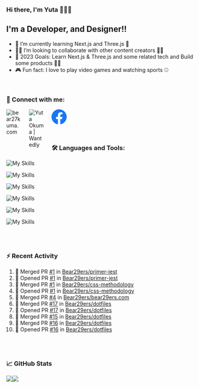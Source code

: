 ### Hi there, I'm Yuta 🤟🏻🐻

## I'm a Developer, and Designer!!

- 🌱 I’m currently learning Next.js and Three.js 🤣
- 👬🏻 I’m looking to collaborate with other content creators 👋🏻
- 🥅 2023 Goals: Learn Next.js & Three.js and some related tech and Build some products 💪🏻
- 🎮 Fun fact: I love to play video games and watching sports ⚾️

<br />

### :wave: Connect with me:

[<img align="left" alt="bear27kuma.com" width="40px" src="https://user-images.githubusercontent.com/39920490/156489586-f125813b-e344-46d6-9306-f5786684b976.jpg" style="margin-right: 20px;" />](https://bear29ers.github.io/)
[<img align="left" alt="Yuta Okuma | Wantedly" width="40px" src="https://user-images.githubusercontent.com/39920490/156489528-fdc520d6-10f1-43b6-8bf8-fadf8dcf1a90.jpg" style="margin-right: 20px;" />](https://www.wantedly.com/id/yuta_okuma_b)
[<img align="left" alt="Yuta Okuma | Facebook" width="40px" src="https://github.com/github/explore/blob/main/topics/facebook/facebook.png?raw=true" style="margin-right: 20px;" />](https://www.facebook.com/kumakuma1129/)

[//]: # '[<img align="left" alt="Yuta Okuma | Instagram" width="40px" src="https://github.com/github/explore/blob/main/topics/instagram/instagram.png?raw=true" />](https://www.instagram.com/bear_27earl/)'

<br />
<br />
<br />
<br />

### :hammer_and_wrench: Languages and Tools:

![My Skills](https://skillicons.dev/icons?i=html,css,sass,tailwind,bootstrap,js)

![My Skills](https://skillicons.dev/icons?i=ts,jquery,react,nextjs,vercel,vue)

![My Skills](https://skillicons.dev/icons?i=nodejs,express,jest,php,laravel,mysql)

![My Skills](https://skillicons.dev/icons?i=docker,git,github,githubactions,aws,linux)

![My Skills](https://skillicons.dev/icons?i=vim,neovim,lua,md,idea,vscode)

![My Skills](https://skillicons.dev/icons?i=atom,webpack,xd,ps,ai,ae)

<br />
<br />

### :zap: Recent Activity

<!--START_SECTION:activity-->

1. 🎉 Merged PR [#1](https://github.com/Bear29ers/primer-jest/pull/1) in [Bear29ers/primer-jest](https://github.com/Bear29ers/primer-jest)
2. 💪 Opened PR [#1](https://github.com/Bear29ers/primer-jest/pull/1) in [Bear29ers/primer-jest](https://github.com/Bear29ers/primer-jest)
3. 🎉 Merged PR [#1](https://github.com/Bear29ers/css-methodology/pull/1) in [Bear29ers/css-methodology](https://github.com/Bear29ers/css-methodology)
4. 💪 Opened PR [#1](https://github.com/Bear29ers/css-methodology/pull/1) in [Bear29ers/css-methodology](https://github.com/Bear29ers/css-methodology)
5. 🎉 Merged PR [#4](https://github.com/Bear29ers/bear29ers.com/pull/4) in [Bear29ers/bear29ers.com](https://github.com/Bear29ers/bear29ers.com)
6. 🎉 Merged PR [#17](https://github.com/Bear29ers/dotfiles/pull/17) in [Bear29ers/dotfiles](https://github.com/Bear29ers/dotfiles)
7. 💪 Opened PR [#17](https://github.com/Bear29ers/dotfiles/pull/17) in [Bear29ers/dotfiles](https://github.com/Bear29ers/dotfiles)
8. 🎉 Merged PR [#15](https://github.com/Bear29ers/dotfiles/pull/15) in [Bear29ers/dotfiles](https://github.com/Bear29ers/dotfiles)
9. 🎉 Merged PR [#16](https://github.com/Bear29ers/dotfiles/pull/16) in [Bear29ers/dotfiles](https://github.com/Bear29ers/dotfiles)
10. 💪 Opened PR [#16](https://github.com/Bear29ers/dotfiles/pull/16) in [Bear29ers/dotfiles](https://github.com/Bear29ers/dotfiles)

<!--END_SECTION:activity-->

<br />
<br />

### :chart_with_upwards_trend: GitHub Stats

<div style="display: flex;">
    <a href="https://github.com/Bear29ers">
        <img height="200px;" src="https://github-readme-stats.vercel.app/api?username=Bear29ers&show_icons=true&theme=bear">
    </a>
    <a href="https://github.com/Bear29ers">
        <img height="200px" src="https://github-readme-stats.vercel.app/api/top-langs/?username=Bear29ers&langs_count=6&layout=compact&theme=bear">
    </a>
</div>
